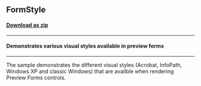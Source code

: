 ## FormStyle
#### [Download as zip](https://grapecity.github.io/DownGit/#/home?url=https://github.com/GrapeCity/ComponentOne-WinForms-Samples/tree/master/Core\PrintDocument\CS\FormStyle)
____
#### Demonstrates various visual styles available in preview forms
____
The sample demonstrates the different visual styles (Acrobat, InfoPath, Windows XP and classic Windows) that are availble when rendering Preview Forms controls. 